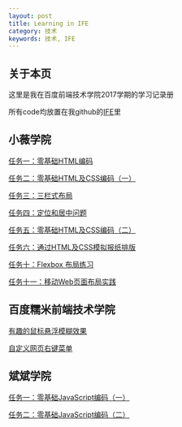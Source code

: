 ```yaml
---
layout: post
title: Learning in IFE
category: 技术
keywords: 技术, IFE
---
```


## 关于本页

这里是我在百度前端技术学院2017学期的学习记录册

所有code均放置在我github的[IFE](https://github.com/niyungang/IFE)里

## 小薇学院

[任务一：零基础HTML编码](https://github.com/niyungang/IFE/blob/master/HTML/demo1.html)

[任务二：零基础HTML及CSS编码（一）](https://github.com/niyungang/IFE/blob/master/HTML/demo2.html)

[任务三：三栏式布局](https://github.com/niyungang/IFE/blob/master/HTML/demo3.html)

[任务四：定位和居中问题](https://github.com/niyungang/IFE/blob/master/HTML/demo4.html)

[任务五：零基础HTML及CSS编码（二）](https://github.com/niyungang/IFE/blob/master/HTML/demo5.html)

[任务六：通过HTML及CSS模拟报纸排版](https://github.com/niyungang/IFE/blob/master/HTML/demo6/html/demo6.html)

[任务十：Flexbox 布局练习](https://github.com/niyungang/IFE/blob/master/HTML/demo6/html/demo10.html)

[任务十一：移动Web页面布局实践](https://github.com/niyungang/IFE/blob/master/HTML/demo6/html/demo10.html)

## 百度糯米前端技术学院

[有趣的鼠标悬浮模糊效果](https://github.com/niyungang/IFE/blob/master/%E9%BC%A0%E6%A0%87%E6%82%AC%E6%B5%AE%E6%A8%A1%E7%B3%8A%E6%95%88%E6%9E%9C/mydemo.html)

[自定义网页右键菜单](https://github.com/niyungang/IFE/blob/master/%E8%87%AA%E5%AE%9A%E4%B9%89%E7%BD%91%E9%A1%B5%E5%8F%B3%E9%94%AE%E8%8F%9C%E5%8D%95/%E5%85%A8%E5%B1%80%E4%BF%AE%E6%94%B9%E6%95%88%E6%9E%9C.html)

## 斌斌学院

[任务一：零基础JavaScript编码（一）](https://github.com/niyungang/IFE/blob/master/JS/demo1.html)

[任务二：零基础JavaScript编码（二）](https://github.com/niyungang/IFE/blob/master/JS/demo2.html)
